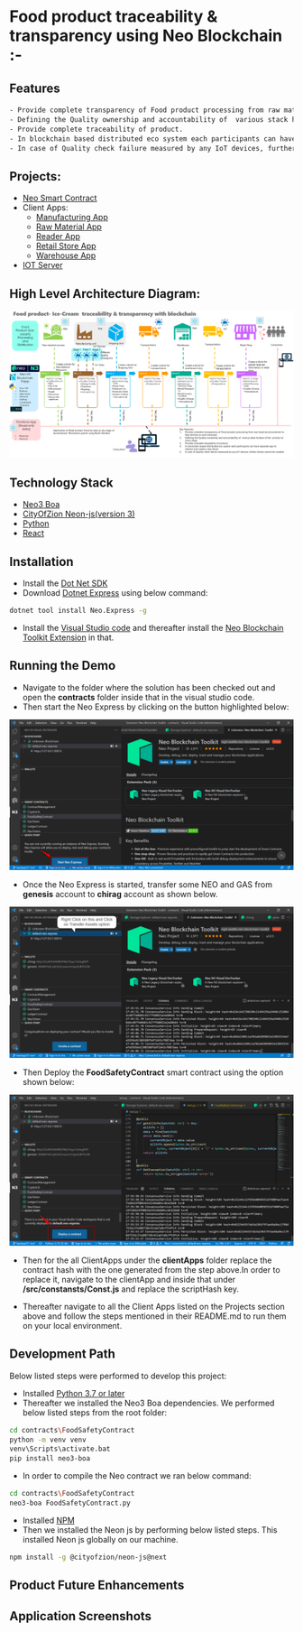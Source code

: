 #  Food product traceability & transparency using Neo Blockchain :-

## Features

```sh
- Provide complete transparency of Food product processing from raw material procurement to final delivery to end consumer.
- Defining the Quality ownership and accountability of  various stack holders of the  product at every stage.
- Provide complete traceability of product. 
- In blockchain based distributed eco system each participants can have separate app to interact and create a new block.
- In case of Quality check failure measured by any IoT devices, further blocks cannot be created
```

## Projects:

- [Neo Smart Contract](https://github.com/jeshu/neo-hackathon/tree/master/contracts/FoodSafetyContract) 
- Client Apps:
  - [Manufacturing App](https://github.com/jeshu/neo-hackathon/tree/master/clientApps/ManufacturingApp)
  - [Raw Material App](https://github.com/jeshu/neo-hackathon/tree/master/clientApps/RawMaterialApp)
  - [Reader App](https://github.com/jeshu/neo-hackathon/tree/master/clientApps/ReaderApp)
  - [Retail Store App](https://github.com/jeshu/neo-hackathon/tree/master/clientApps/RetailStore)
  - [Warehouse App](https://github.com/jeshu/neo-hackathon/tree/master/clientApps/Warehouse)
- [IOT Server](https://github.com/jeshu/neo-hackathon/tree/master/IoTServer)

## High Level Architecture Diagram: 

![Output](/images/architecture/blockchain_architecture_diagram.png)

## Technology Stack

- [Neo3 Boa](https://dojo.coz.io/neo3/boa/getting-started.html)
- [CityOfZion Neon-js(version 3)](https://dojo.coz.io/neo3/neon-js/docs/)
- [Python](https://www.python.org/)
- [React](https://reactjs.org/)

## Installation

- Install the [Dot Net SDK](https://dotnet.microsoft.com/download)
- Download [Dotnet Express](https://github.com/neo-project/neo-express) using below command:

```sh
dotnet tool install Neo.Express -g
```
- Install the [Visual Studio code](https://code.visualstudio.com/download) and thereafter install the [Neo Blockchain Toolkit Extension](https://marketplace.visualstudio.com/items?itemName=ngd-seattle.neo-blockchain-toolkit) in that.


## Running the Demo

- Navigate to the folder where the solution has been checked out and open the **contracts** folder inside that in the visual studio code.
- Then start the Neo Express by clicking on the button highlighted below:

![Output](/images/neoexpress/snapshot1.png)

- Once the Neo Express is started, transfer some NEO and GAS from **genesis** account to **chirag** account as shown below.

![Output](/images/neoexpress/snapshot2.png)

- Then Deploy the **FoodSafetyContract** smart contract using the option shown below:

![Output](/images/neoexpress/snapshot3.png)

- Then for the all ClientApps under the **clientApps** folder replace the contract hash with the one generated from the step above.In order to replace it, navigate to the clientApp and inside that under **/src/constansts/Const.js** and replace the scriptHash key.

- Thereafter navigate to all the Client Apps listed on the Projects section above and follow the steps mentioned in their README.md to run them on your local environment.


## Development Path

Below listed steps were performed to develop this project:

- Installed [Python 3.7 or later](https://www.python.org/downloads/release/python-379/)
- Thereafter we installed the Neo3 Boa dependencies. We performed below listed steps from the root folder:
```sh
cd contracts\FoodSafetyContract
python -m venv venv
venv\Scripts\activate.bat
pip install neo3-boa
```
- In order to compile the Neo contract we ran below command:
```sh
cd contracts\FoodSafetyContract
neo3-boa FoodSafetyContract.py
```
- Installed [NPM](https://nodejs.org/en/download/)
- Then we installed the Neon js by performing below listed steps. This installed Neon js globally on our machine.
```sh
npm install -g @cityofzion/neon-js@next
```



## Product Future Enhancements

## Application Screenshots